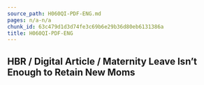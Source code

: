 ```yaml
---
source_path: H060QI-PDF-ENG.md
pages: n/a-n/a
chunk_id: 63c479d1d3d74fe3c69b6e29b36d80eb6131386a
title: H060QI-PDF-ENG
---
```

## HBR / Digital Article / Maternity Leave Isn’t Enough to Retain New Moms
